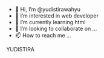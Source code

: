 - 👋 Hi, I’m @yudistirawahyu
- 👀 I’m interested in web developer
- 🌱 I’m currently learning html
- 💞️ I’m looking to collaborate on ...
- 📫 How to reach me ...
<head>YUDISTIRA</head>
<!---
yudistirawahyu/yudistirawahyu is a ✨ special ✨ repository because its `README.md` (this file) appears on your GitHub profile.
You can click the Preview link to take a look at your changes.
--->
